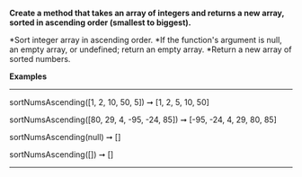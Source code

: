 **Create a method that takes an array of integers and returns a new array, sorted in ascending order (smallest to biggest).**

*Sort integer array in ascending order.
*If the function's argument is null, an empty array, or undefined; return an empty array.
*Return a new array of sorted numbers.

**Examples**
***
sortNumsAscending([1, 2, 10, 50, 5]) ➞ [1, 2, 5, 10, 50]

sortNumsAscending([80, 29, 4, -95, -24, 85]) ➞ [-95, -24, 4, 29, 80, 85]

sortNumsAscending(null) ➞ []

sortNumsAscending([]) ➞ []
***

